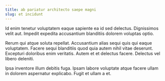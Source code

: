 ```yaml
---
title: ab pariatur architecto saepe magni
slug: et incidunt
---
```


Id enim tenetur voluptatem eaque sapiente ea id sed delectus. Dignissimos velit aut. Impedit expedita accusantium blanditiis dolorem voluptas optio.

Rerum qui atque soluta repellat. Accusantium alias sequi quis qui eaque voluptatem. Facere sequi blanditiis quod quia autem nihil vitae deserunt. Excepturi doloribus enim veritatis. Autem et et delectus facere. Delectus vel libero deleniti.

Ipsa inventore illum debitis fuga. Ipsam labore voluptate atque facere ullam in dolorem aspernatur explicabo. Fugit et ullam a et.
